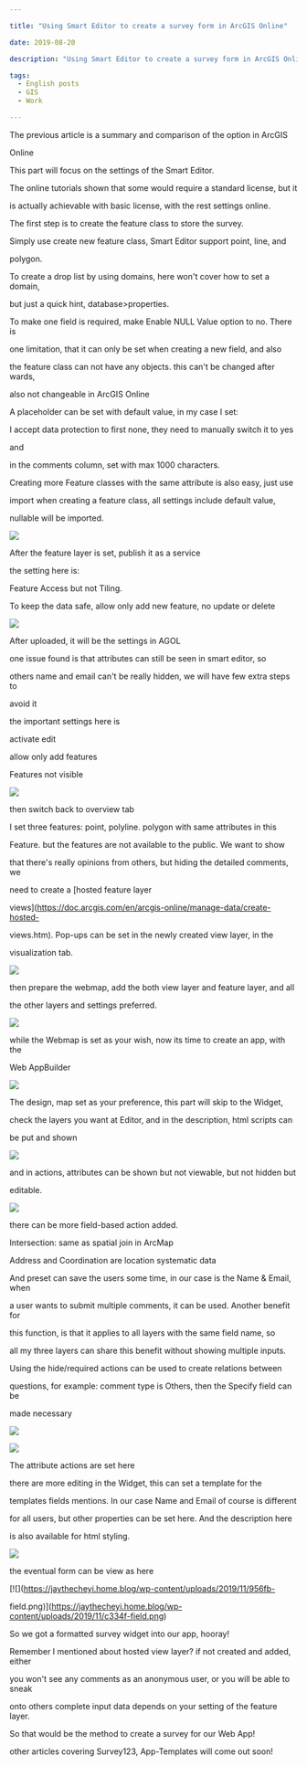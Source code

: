 ```yaml
---

title: "Using Smart Editor to create a survey form in ArcGIS Online"

date: 2019-08-20

description: "Using Smart Editor to create a survey form in ArcGIS Online"

tags:
  - English posts
  - GIS
  - Work

---
```


The previous article is a summary and comparison of the option in ArcGIS

Online  

  

This part will focus on the settings of the Smart Editor.  

  

The online tutorials shown that some would require a standard license, but it

is actually achievable with basic license, with the rest settings online.  

  

  

The first step is to create the feature class to store the survey.  

  

Simply use create new feature class, Smart Editor support point, line, and

polygon.  

  

To create a drop list by using domains, here won't cover how to set a domain,

but just a quick hint, database>properties.  

  

To make one field is required, make Enable NULL Value option to no. There is

one limitation, that it can only be set when creating a new field, and also

the feature class can not have any objects. this can't be changed after wards,

also not changeable in ArcGIS Online  

  

A placeholder can be set with default value, in my case I set:  

I accept data protection to first none, they need to manually switch it to yes  

and  

in the comments column, set with max 1000 characters.  

  

Creating more Feature classes with the same attribute is also easy, just use

import when creating a feature class, all settings include default value,

nullable will be imported.  

[![](https://jaythecheyi.home.blog/wp-content/uploads/2019/11/992a8-nullable.png)](https://jaythecheyi.home.blog/wp-content/uploads/2019/11/e4dc8-nullable.png)

  

After the feature layer is set, publish it as a service  

the setting here is:  

Feature Access but not Tiling.  

  

To keep the data safe, allow only add new feature, no update or delete  

[![](https://jaythecheyi.home.blog/wp-content/uploads/2019/11/fe03d-publish.png)](https://jaythecheyi.home.blog/wp-content/uploads/2019/11/248ad-publish.png)

  

After uploaded, it will be the settings in AGOL  

  

one issue found is that attributes can still be seen in smart editor, so

others name and email can't be really hidden, we will have few extra steps to

avoid it  

  

the important settings here is  

activate edit  

allow only add features  

Features not visible  

[![](https://jaythecheyi.home.blog/wp-content/uploads/2019/11/b18e4-agolsetting.png)](https://jaythecheyi.home.blog/wp-content/uploads/2019/11/cc474-agolsetting.png)

  

then switch back to overview tab  

  

I set three features: point, polyline. polygon with same attributes in this

Feature. but the features are not available to the public. We want to show

that there's really opinions from others, but hiding the detailed comments, we

need to create a [hosted feature layer

views](https://doc.arcgis.com/en/arcgis-online/manage-data/create-hosted-

views.htm). Pop-ups can be set in the newly created view layer, in the

visualization tab.  

[![](https://jaythecheyi.home.blog/wp-content/uploads/2019/11/d1ce0-overview.png)](https://jaythecheyi.home.blog/wp-content/uploads/2019/11/11e75-overview.png)

  

then prepare the webmap, add the both view layer and feature layer, and all

the other layers and settings preferred.  

  

[![](https://jaythecheyi.home.blog/wp-content/uploads/2019/11/82785-webmap.png)](https://jaythecheyi.home.blog/wp-content/uploads/2019/11/1da3c-webmap.png)

  

while the Webmap is set as your wish, now its time to create an app, with the

Web AppBuilder  

[![](https://jaythecheyi.home.blog/wp-content/uploads/2019/11/8192f-createapp.png)](https://jaythecheyi.home.blog/wp-content/uploads/2019/11/739ea-createapp.png)

  

The design, map set as your preference, this part will skip to the Widget,

check the layers you want at Editor, and in the description, html scripts can

be put and shown  

  

[![](https://jaythecheyi.home.blog/wp-content/uploads/2019/11/b03d4-info.png)](https://jaythecheyi.home.blog/wp-content/uploads/2019/11/754f1-info.png)

  

  

and in actions, attributes can be shown but not viewable, but not hidden but

editable.  

[![](https://jaythecheyi.home.blog/wp-content/uploads/2019/11/77089-edit.png)](https://jaythecheyi.home.blog/wp-content/uploads/2019/11/bbc6c-edit.png)

  

there can be more field-based action added.  

  

Intersection: same as spatial join in ArcMap  

Address and Coordination are location systematic data  

And preset can save the users some time, in our case is the Name & Email, when

a user wants to submit multiple comments, it can be used. Another benefit for

this function, is that it applies to all layers with the same field name, so

all my three layers can share this benefit without showing multiple inputs.  

  

Using the hide/required actions can be used to create relations between

questions, for example: comment type is Others, then the Specify field can be

made necessary  

  

[![](https://jaythecheyi.home.blog/wp-content/uploads/2019/11/d5fa6-action2.png)](https://jaythecheyi.home.blog/wp-content/uploads/2019/11/17db3-action2.png)

  

[![](https://jaythecheyi.home.blog/wp-content/uploads/2019/11/4dd32-action.png)](https://jaythecheyi.home.blog/wp-content/uploads/2019/11/ecdf7-action.png)

The attribute actions are set here  

  

there are more editing in the Widget, this can set a template for the

templates fields mentions. In our case Name and Email of course is different

for all users, but other properties can be set here. And the description here

is also available for html styling.  

[![](https://jaythecheyi.home.blog/wp-content/uploads/2019/11/5b110-template.png)](https://jaythecheyi.home.blog/wp-content/uploads/2019/11/4b902-template.png)

the eventual form can be view as here  

[![](https://jaythecheyi.home.blog/wp-content/uploads/2019/11/956fb-

field.png)](https://jaythecheyi.home.blog/wp-content/uploads/2019/11/c334f-field.png)

  

So we got a formatted survey widget into our app, hooray!  

  

Remember I mentioned about hosted view layer? if not created and added, either

you won't see any comments as an anonymous user, or you will be able to sneak

onto others complete input data depends on your setting of the feature layer.  

  

So that would be the method to create a survey for our Web App!  

other articles covering Survey123, App-Templates will come out soon!

